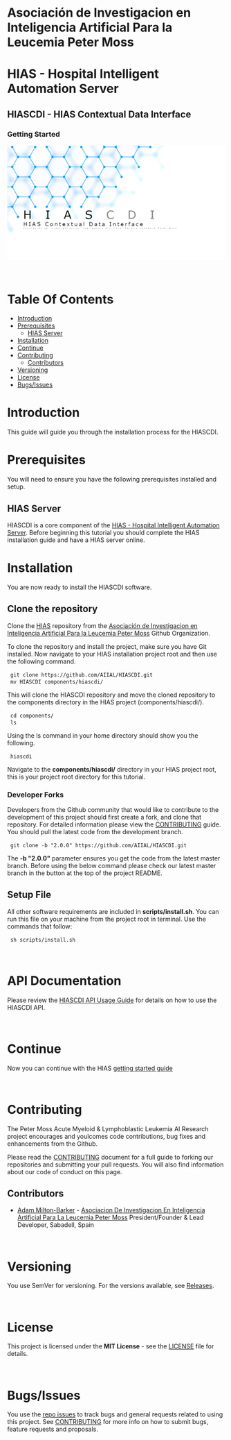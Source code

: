 # Asociación de Investigacion en Inteligencia Artificial Para la Leucemia Peter Moss
# HIAS - Hospital Intelligent Automation Server
## HIASCDI - HIAS Contextual Data Interface
### Getting Started

![HIAS - Hospital Intelligent Automation Server](../../assets/images/HIASCDI.jpg)

&nbsp;

# Table Of Contents

- [Introduction](#introduction)
- [Prerequisites](#prerequisites)
	- [HIAS Server](#hias-server)
- [Installation](#installation)
- [Continue](#continue)
- [Contributing](#contributing)
  - [Contributors](#contributors)
- [Versioning](#versioning)
- [License](#license)
- [Bugs/Issues](#bugs-issues)

# Introduction
This guide will guide you through the installation process for the HIASCDI.

# Prerequisites
You will need to ensure you have the following prerequisites installed and setup.

## HIAS Server

HIASCDI is a core component of the [HIAS - Hospital Intelligent Automation Server](https://github.com/AIIAL/HIAS-Server). Before beginning this tutorial you should complete the HIAS installation guide and have a HIAS server online.

# Installation
You are now ready to install the HIASCDI software.

## Clone the repository

Clone the [HIAS](https://github.com/AIIAL/HIASCDI " HIAS") repository from the [Asociación de Investigacion en Inteligencia Artificial Para la Leucemia Peter Moss](https://github.com/AIIAL "Asociación de Investigacion en Inteligencia Artificial Para la Leucemia Peter Moss") Github Organization.

To clone the repository and install the project, make sure you have Git installed. Now navigate to your HIAS installation project root and then use the following command.

```
 git clone https://github.com/AIIAL/HIASCDI.git
 mv HIASCDI components/hiascdi/
```

This will clone the HIASCDI repository and move the cloned repository to the components directory in the HIAS project (components/hiascdi/).

```
 cd components/
 ls
```

Using the ls command in your home directory should show you the following.

```
 hiascdi
```

Navigate to the **components/hiascdi/** directory in your HIAS project root, this is your project root directory for this tutorial.

### Developer Forks

Developers from the Github community that would like to contribute to the development of this project should first create a fork, and clone that repository. For detailed information please view the [CONTRIBUTING](../../CONTRIBUTING.md "CONTRIBUTING") guide. You should pull the latest code from the development branch.

```
 git clone -b "2.0.0" https://github.com/AIIAL/HIASCDI.git
```

The **-b "2.0.0"** parameter ensures you get the code from the latest master branch. Before using the below command please check our latest master branch in the button at the top of the project README.

## Setup File

All other software requirements are included in **scripts/install.sh**. You can run this file on your machine from the project root in terminal. Use the commands that follow:

```
 sh scripts/install.sh
```

&nbsp;

# API Documentation

Please review the [HIASCDI API Usage Guide](../usage/api.md) for details on how to use the HIASCDI API.

&nbsp;

# Continue
Now you can continue with the HIAS [getting started guide](../getting-started.md)

&nbsp;

# Contributing

The Peter Moss Acute Myeloid & Lymphoblastic Leukemia AI Research project encourages and youlcomes code contributions, bug fixes and enhancements from the Github.

Please read the [CONTRIBUTING](../../CONTRIBUTING.md "CONTRIBUTING") document for a full guide to forking our repositories and submitting your pull requests. You will also find information about our code of conduct on this page.

## Contributors

- [Adam Milton-Barker](https://www.leukemiaresearchassociation.ai/team/adam-milton-barker "Adam Milton-Barker") - [Asociacion De Investigacion En Inteligencia Artificial Para La Leucemia Peter Moss](https://www.leukemiaresearchassociation.ai "Asociacion De Investigacion En Inteligencia Artificial Para La Leucemia Peter Moss") President/Founder & Lead Developer, Sabadell, Spain

&nbsp;

# Versioning

You use SemVer for versioning. For the versions available, see [Releases](../../releases "Releases").

&nbsp;

# License

This project is licensed under the **MIT License** - see the [LICENSE](../../LICENSE "LICENSE") file for details.

&nbsp;

# Bugs/Issues

You use the [repo issues](../../issues "repo issues") to track bugs and general requests related to using this project. See [CONTRIBUTING](../../CONTRIBUTING.md "CONTRIBUTING") for more info on how to submit bugs, feature requests and proposals.
